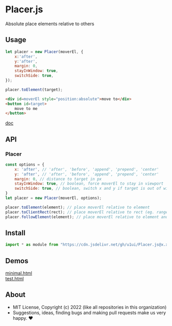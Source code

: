 # Placer.js
Absolute place elements relative to others

## Usage

```js
let placer = new Placer(moverEl, {
    x:'after',
    y:'after',
    margin: 0,
    stayInWindow: true,
    switchSide: true,
});

placer.toElement(target);
```

```html
<div id=moverEl style="position:absolute">move to</div>
<button id=target>
    move to me
</button>
```

[doc](https://doc.deno.land/https://cdn.jsdelivr.net/gh/u1ui/Placer.js@x/Placer.js)

## API

### Placer

```js
const options = {
    x: 'after', // 'after', 'before', 'append', 'prepend', 'center'
    y: 'after', // 'after', 'before', 'append', 'prepend', 'center'
    margin: 0, // distance to target in px
    stayInWindow: true, // boolean, force moverEl to stay in viewport
    switchSide: true, // boolean, switch x and y if target is out of window
}
let placer = new Placer(moverEl, options);

placer.toElement(element); // place moverEl relative to element
placer.toClientRect(rect); // place moverEl relative to rect (eg. range.getBoundingClientRect())
placer.followElement(element); // place moverEl relative to element and follow it

```

## Install

```js
import * as module from "https://cdn.jsdelivr.net/gh/u1ui/Placer.js@x.x.x/Placer.min.js"
```

## Demos

[minimal.html](http://gcdn.li/u1ui/Placer.js@main/tests/minimal.html)  
[test.html](http://gcdn.li/u1ui/Placer.js@main/tests/test.html)  

## About

- MIT License, Copyright (c) 2022 <u1> (like all repositories in this organization) <br>
- Suggestions, ideas, finding bugs and making pull requests make us very happy. ♥

